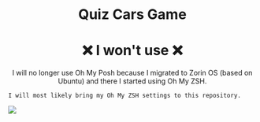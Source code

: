 <h1 align="center">
  Quiz Cars Game
</h1>

<h1 align="center">
  <a>❌ I won't use ❌</a>
</h1>

<p align="center">
    I will no longer use Oh My Posh because I migrated to Zorin OS (based on Ubuntu) and there I started using Oh My ZSH.

    I will most likely bring my Oh My ZSH settings to this repository.
</p>

<img src="/QuizCarsGame.png">
